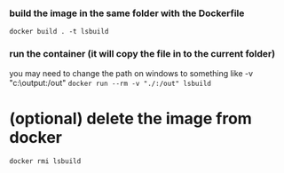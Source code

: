 ### build the image in the same folder with the Dockerfile
```docker build . -t lsbuild```

### run the container (it will copy the file in to the current folder) 
you may need to change the path on windows to something like -v "c:\output:/out"
```docker run --rm -v "./:/out" lsbuild```

# (optional) delete the image from docker 
```docker rmi lsbuild```
